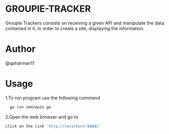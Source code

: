 # GROUPIE-TRACKER

Groupie Trackers consists on receiving a given API and manipulate the data contained in it, in order to create a site, displaying the information.


# Author
@qaharman11

# Usage
1.To run program use the following command
```bash
  go run cmd/main.go
```
2.Open the web browser and go to
```bash
click on the link 'http://localhost:8080/'
```